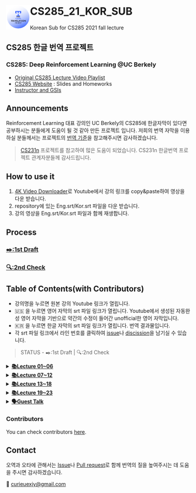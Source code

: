 
# CS285_21_KOR_SUB [<img align="left" width="13%" height="13%" src="./logo.png">](https://drive.google.com/drive/folders/1Bc-O7nCRk_RYy0yrK9jFjUgdkOrTiBuW?usp=sharing)

Korean Sub for CS285 2021 fall lecture

## CS285 한글 번역 프로젝트
### CS285: Deep Reinforcement Learning @UC Berkely
- [Original CS285 Lecture Video Playlist](https://youtube.com/playlist?list=PL_iWQOsE6TfXxKgI1GgyV1B_Xa0DxE5eH)
- [CS285 Website](http://rail.eecs.berkeley.edu/deeprlcourse/) : Slides and Homeworks
- [Instructor and GSIs](http://rail.eecs.berkeley.edu/deeprlcourse/staff/)

## Announcements
Reinforcement Learning 대표 강의인 UC Berkely의 CS285에 한글자막이 있다면 공부하시는 분들에게 도움이 될 것 같아 만든 프로젝트 입니다. 저희의 번역 자막을 이용하실 분들께서는 프로젝트의 [번역 기준](./docs/term.md)을 참고해주시면 감사하겠습니다.

> [CS231n](https://github.com/visionNoob/CS231N_17_KOR_SUB) 프로젝트를 참고하여 많은 도움이 되었습니다. CS231n 한글번역 프로젝트 관계자분들께 감사드립니다.

## How to use it
1. [4K Video Downloader](https://www.4kdownload.com/downloads)로 Youtube에서 강의 링크를 copy&paste하여 영상을 다운 받습니다.
2. repository에 있는 Eng.srt/Kor.srt 파일을 다운 받습니다.
3. 강의 영상을 Eng.srt/Kor.srt 파일과 함께 재생합니다.

## Process
### [✒️:1st Draft](./docs/first_draft.md)
### [🔍:2nd Check](./docs/second_check.md)

## Table of Contents(with Contributors)
- 강의명을 누르면 원본 강의 Youtube 링크가 열립니다.
- 🇺🇸 을 누르면 영어 자막의 srt 파일 링크가 열립니다. Youtube에서 생성된 자동완성 영어 자막을 기반으로 약간의 수정이 들어간 unofficial한 영어 자막입니다.
- 🇰🇷 을 누르면 한글 자막의 srt 파일 링크가 열립니다. 번역 결과물입니다.
- 각 srt 파일 링크에서 라인 번호를 클릭하여 [issue](https://github.com/CS285-KOR-SUB/CS285_21_KOR_SUB/issues)나 [discission](https://github.com/CS285-KOR-SUB/CS285_21_KOR_SUB/discussions)을 남기실 수 있습니다.

> STATUS - ✒️:1st Draft | 🔍:2nd Check

  <details>
  <summary><b><u>📚Lecture 01~06</u></b></summary>
      <details>
      <summary><b>📘Lecture 01</b></summary>
      <p><a href="https://youtu.be/JHrlF10v2Og">L1, Part 1 ✒️</a> 
      <a href="/English_srt/CS%20285%20Lecture%201%2C%20Part%201.srt">🇺🇸</a>
      <a href="/Korean_srt/CS%20285%20Lecture%201%2C%20Part%201.ko.srt">🇰🇷</a>
      </p>
      <p><a href="https://youtu.be/IoF7D0qec0I">L1, Part 2 ✒️</a> 
      <a href="/English_srt/CS%20285%20Lecture%201%2C%20Part%202.srt">🇺🇸</a>
      <a href="/Korean_srt/CS%20285%20Lecture%201%2C%20Part%202.ko.srt">🇰🇷</a>
      </p>
      <p><a href="https://youtu.be/BYoKE9yRy8g">L1, Part 3 ✒️</a> 
      <a href="/English_srt/CS%20285%20Lecture%201%2C%20Part%203.srt">🇺🇸</a>
      <a href="/Korean_srt/CS%20285%20Lecture%201%2C%20Part%203.ko.srt">🇰🇷</a>
      </p>
      <p><a href="https://youtu.be/xRmBEnI55es">L1, Part 4 ✒️</a> 
      <a href="/English_srt/CS%20285%20Lecture%201%2C%20Part%204.srt">🇺🇸</a>
      <a href="/Korean_srt/CS%20285%20Lecture%201%2C%20Part%204.ko.srt">🇰🇷</a>
      </p>
      </details>
      <details>
      <summary><b>📘Lecture 02</b></summary>
      <p><a href="https://youtu.be/HUzyjOsd2PA">L2, Part 1 ✒️</a> 
      <a href="/English_srt/CS%20285%20Lecture%202%2C%20Part%201.srt">🇺🇸</a>
      <a href="/Korean_srt/CS%20285%20Lecture%202%2C%20Part%201.ko.srt">🇰🇷</a>
      </p>
      <p><a href="https://youtu.be/988gLurg01U">L2, Part 2 ✒️</a> 
      <a href="/English_srt/CS%20285%20Lecture%202%2C%20Part%202.srt">🇺🇸</a>
      <a href="/Korean_srt/CS%20285%20Lecture%202%2C%20Part%202.ko.srt">🇰🇷</a>
      </p>
      <p><a href="https://youtu.be/H_z7vxGhsQk">L2, Part 3 ✒️</a> 
      <a href="/English_srt/CS%20285%20Lecture%202%2C%20Part%203.srt">🇺🇸</a>
      <a href="/Korean_srt/CS%20285%20Lecture%202%2C%20Part%203.ko.srt">🇰🇷</a>
      </p>
      <p><a href="https://youtu.be/ajAaM5FMRz4">L2, Part 4 ✒️</a> 
      <a href="/English_srt/CS%20285%20Lecture%202%2C%20Part%204.srt">🇺🇸</a>
      <a href="/Korean_srt/CS%20285%20Lecture%202%2C%20Part%204.ko.srt">🇰🇷</a>
      </p>
      <p><a href="https://youtu.be/e2PpdPC34kI">L2, Part 5 ✒️</a> 
      <a href="/English_srt/CS%20285%20Lecture%202%2C%20Part%205.srt">🇺🇸</a>
      <a href="/Korean_srt/CS%20285%20Lecture%202%2C%20Part%205.ko.srt">🇰🇷</a>
      </p>
      <p><a href="https://youtu.be/nM9f-5oQ86Y">L2, Part 6 ✒️</a> 
      <a href="/English_srt/CS%20285%20Lecture%202%2C%20Part%206.srt">🇺🇸</a>
      <a href="/Korean_srt/CS%20285%20Lecture%202%2C%20Part%206.ko.srt">🇰🇷</a>
      </p>
      </details>
      <details>
      <summary><b>📘Lecture 03</b></summary>
      <p><a href="https://youtu.be/AOypIa_8RXg">L3, Part 1 </a>
      <a href="/English_srt/CS%20285%20Lecture%203%2C%20Part%201.srt">🇺🇸</a>
      <a href="/Korean_srt/CS%20285%20Lecture%203%2C%20Part%201.ko.srt">🇰🇷</a>
      </p>
      <p><a href="https://youtu.be/kPa6hU9prg4">L3, Part 2 </a>
      <a href="/English_srt/CS%20285%20Lecture%203%2C%20Part%202.srt">🇺🇸</a>
      <a href="/Korean_srt/CS%20285%20Lecture%203%2C%20Part%202.ko.srt">🇰🇷</a>
      </p>
      <p><a href="https://youtu.be/ubSsUJbLkwM">L3, Part 3 </a>
      <a href="/English_srt/CS%20285%20Lecture%203%2C%20Part%203.srt">🇺🇸</a>
      <a href="/Korean_srt/CS%20285%20Lecture%203%2C%20Part%203.ko.srt">🇰🇷</a>
      </p>
      <p><a href="https://youtu.be/dsNtkT7LF8M">L3, Part 4 </a>
      <a href="/English_srt/CS%20285%20Lecture%203%2C%20Part%204.srt">🇺🇸</a>
      <a href="/Korean_srt/CS%20285%20Lecture%203%2C%20Part%204.ko.srt">🇰🇷</a>
      </p>
      <p><a href="https://youtu.be/Px3dQiv6R7E">L3, Part 5 </a>
      <a href="/English_srt/CS%20285%20Lecture%203%2C%20Part%205.srt">🇺🇸</a>
      <a href="/Korean_srt/CS%20285%20Lecture%203%2C%20Part%205.ko.srt">🇰🇷</a>
      </p>
      </details>
      <details>
      <summary><b>📘Lecture 04</b></summary>
      <p><a href="https://youtu.be/jds0Wh9jTvE">L4, Part 1 </a>
      <a href="/English_srt/CS%20285%20Lecture%204%2C%20Part%201.srt">🇺🇸</a>
      <a href="/Korean_srt/CS%20285%20Lecture%204%2C%20Part%201.ko.srt">🇰🇷</a>
      </p>
      <p><a href="https://youtu.be/Cip5UeGrCEE">L4, Part 2 </a>
      <a href="/English_srt/CS%20285%20Lecture%204%2C%20Part%202.srt">🇺🇸</a>
      <a href="/Korean_srt/CS%20285%20Lecture%204%2C%20Part%202.ko.srt">🇰🇷</a>
      </p>
      <p><a href="https://youtu.be/Pua9zO_YmKA">L4, Part 3 </a>
      <a href="/English_srt/CS%20285%20Lecture%204%2C%20Part%203.srt">🇺🇸</a>
      <a href="/Korean_srt/CS%20285%20Lecture%204%2C%20Part%203.ko.srt">🇰🇷</a>
      </p>
      <p><a href="https://youtu.be/eG9-F4r5k70">L4, Part 4 </a>
      <a href="/English_srt/CS%20285%20Lecture%204%2C%20Part%204.srt">🇺🇸</a>
      <a href="/Korean_srt/CS%20285%20Lecture%204%2C%20Part%204.ko.srt">🇰🇷</a>
      </p>
      <p><a href="https://youtu.be/dFqoGAyofUQ">L4, Part 5 </a>
      <a href="/English_srt/CS%20285%20Lecture%204%2C%20Part%205.srt">🇺🇸</a>
      <a href="/Korean_srt/CS%20285%20Lecture%204%2C%20Part%205.ko.srt">🇰🇷</a>
      </p>
      <p><a href="https://youtu.be/hfj9mS3nTLU">L4, Part 6 </a>
      <a href="/English_srt/CS%20285%20Lecture%204%2C%20Part%206.srt">🇺🇸</a>
      <a href="/Korean_srt/CS%20285%20Lecture%204%2C%20Part%206.ko.srt">🇰🇷</a>
      </p>
      </details>
      <details>
      <summary><b>📘Lecture 05</b></summary>
      <p><a href="https://youtu.be/GKoKNYaBvM0">L5, Part 1 </a>
      <a href="/English_srt/CS%20285%20Lecture%204%2C%20Part%201.srt">🇺🇸</a>
      <a href="/Korean_srt/CS%20285%20Lecture%204%2C%20Part%201.ko.srt">🇰🇷</a>
      </p>
      <p><a href="https://youtu.be/VSPYKXm_hMA">L5, Part 2 </a>
      <a href="/English_srt/CS%20285%20Lecture%204%2C%20Part%202.srt">🇺🇸</a>
      <a href="/Korean_srt/CS%20285%20Lecture%204%2C%20Part%202.ko.srt">🇰🇷</a>
      </p>
      <p><a href="https://youtu.be/VgdSubQN35g">L5, Part 3 </a>
      <a href="/English_srt/CS%20285%20Lecture%204%2C%20Part%203.srt">🇺🇸</a>
      <a href="/Korean_srt/CS%20285%20Lecture%204%2C%20Part%203.ko.srt">🇰🇷</a>
      </p>
      <p><a href="https://youtu.be/KZd508qGFt0">L5, Part 4 </a>
      <a href="/English_srt/CS%20285%20Lecture%204%2C%20Part%204.srt">🇺🇸</a>
      <a href="/Korean_srt/CS%20285%20Lecture%204%2C%20Part%204.ko.srt">🇰🇷</a>
      </p>
      <p><a href="https://youtu.be/QRLDAQbWc78">L5, Part 5 </a>
      <a href="/English_srt/CS%20285%20Lecture%204%2C%20Part%205.srt">🇺🇸</a>
      <a href="/Korean_srt/CS%20285%20Lecture%204%2C%20Part%205.ko.srt">🇰🇷</a>
      </p>
      <p><a href="https://youtu.be/PEzuojy8lVo">L5, Part 6 </a>
      <a href="/English_srt/CS%20285%20Lecture%204%2C%20Part%206.srt">🇺🇸</a>
      <a href="/Korean_srt/CS%20285%20Lecture%204%2C%20Part%206.ko.srt">🇰🇷</a>
      </p>
      </details>
      <details>
      <summary><b>📘Lecture 06</b></summary>
      <p><a href="https://youtu.be/wr00ef_TY6Q">L6, Part 1 </a>
      <a href="/English_srt/CS%20285%20Lecture%205%2C%20Part%201.srt">🇺🇸</a>
      <a href="/Korean_srt/CS%20285%20Lecture%205%2C%20Part%201.ko.srt">🇰🇷</a>
      </p>
      <p><a href="https://youtu.be/KVHtuwVhULA">L6, Part 2 </a>
      <a href="/English_srt/CS%20285%20Lecture%205%2C%20Part%202.srt">🇺🇸</a>
      <a href="/Korean_srt/CS%20285%20Lecture%205%2C%20Part%202.ko.srt">🇰🇷</a>
      </p>
      <p><a href="https://youtu.be/7C2DSdXX-kQ">L6, Part 3 </a>
      <a href="/English_srt/CS%20285%20Lecture%205%2C%20Part%203.srt">🇺🇸</a>
      <a href="/Korean_srt/CS%20285%20Lecture%205%2C%20Part%203.ko.srt">🇰🇷</a>
      </p>
      <p><a href="https://youtu.be/quRjnkj-MA0">L6, Part 4 </a>
      <a href="/English_srt/CS%20285%20Lecture%205%2C%20Part%204.srt">🇺🇸</a>
      <a href="/Korean_srt/CS%20285%20Lecture%205%2C%20Part%204.ko.srt">🇰🇷</a>
      </p>
      <p><a href="https://youtu.be/A99gFMZPw7w">L6, Part 5 </a>
      <a href="/English_srt/CS%20285%20Lecture%205%2C%20Part%205.srt">🇺🇸</a>
      <a href="/Korean_srt/CS%20285%20Lecture%205%2C%20Part%205.ko.srt">🇰🇷</a>
      </p>
      </details>    
  </details>
  
  
  <details>
  <summary><b><u>📚Lecture 07~12</u></b></summary>
     <details>
      <summary><b>📗Lecture 07</b></summary>
      <p><a href="https://youtu.be/pP_67mTJbGw">L7, Part 1 </a>
      <a href="/English_srt/CS%20285%20Lecture%206%2C%20Part%201.srt">🇺🇸</a>
      <a href="/Korean_srt/CS%20285%20Lecture%206%2C%20Part%201.ko.srt">🇰🇷</a>
      </p>
      <p><a href="https://youtu.be/QUbuBEY12u0">L7, Part 2 </a>
      <a href="/English_srt/CS%20285%20Lecture%206%2C%20Part%202.srt">🇺🇸</a>
      <a href="/Korean_srt/CS%20285%20Lecture%206%2C%20Part%202.ko.srt">🇰🇷</a>
      </p>
      <p><a href="https://youtu.be/Mz7XweEMCVI">L7, Part 3 </a>
      <a href="/English_srt/CS%20285%20Lecture%206%2C%20Part%203.srt">🇺🇸</a>
      <a href="/Korean_srt/CS%20285%20Lecture%206%2C%20Part%203.ko.srt">🇰🇷</a>
      </p>
      <p><a href="https://youtu.be/9bOurz4aCbA">L7, Part 4 </a>
      <a href="/English_srt/CS%20285%20Lecture%206%2C%20Part%204.srt">🇺🇸</a>
      <a href="/Korean_srt/CS%20285%20Lecture%206%2C%20Part%204.ko.srt">🇰🇷</a>
      </p>
      </details>
      <details>
      <summary><b>📗Lecture 08</b></summary>
      <p><a href="https://youtu.be/7-D8RL3D6CI">L8, Part 1 </a>
      <a href="/English_srt/CS%20285%20Lecture%207%2C%20Part%201.srt">🇺🇸</a>
      <a href="/Korean_srt/CS%20285%20Lecture%207%2C%20Part%201.ko.srt">🇰🇷</a>
      </p>
      <p><a href="https://youtu.be/lqC9w532erw">L8, Part 2 </a>
      <a href="/English_srt/CS%20285%20Lecture%207%2C%20Part%202.srt">🇺🇸</a>
      <a href="/Korean_srt/CS%20285%20Lecture%207%2C%20Part%202.ko.srt">🇰🇷</a>
      </p>
      <p><a href="https://youtu.be/oKfUMzfpAw0">L8, Part 3 </a>
      <a href="/English_srt/CS%20285%20Lecture%207%2C%20Part%203.srt">🇺🇸</a>
      <a href="/Korean_srt/CS%20285%20Lecture%207%2C%20Part%203.ko.srt">🇰🇷</a>
      </p>
      <p><a href="https://youtu.be/oMUSn1eRm7A">L8, Part 4 </a>
      <a href="/English_srt/CS%20285%20Lecture%207%2C%20Part%204.srt">🇺🇸</a>
      <a href="/Korean_srt/CS%20285%20Lecture%207%2C%20Part%204.ko.srt">🇰🇷</a>
      </p>
      <p><a href="https://youtu.be/Q-Qwjz8Zmh0">L8, Part 5 </a>
      <a href="/English_srt/CS%20285%20Lecture%207%2C%20Part%204.srt">🇺🇸</a>
      <a href="/Korean_srt/CS%20285%20Lecture%207%2C%20Part%204.ko.srt">🇰🇷</a>
      </p>
      <p><a href="https://youtu.be/cmGSnu-PIwU">L8, Part 6 </a>
      <a href="/English_srt/CS%20285%20Lecture%207%2C%20Part%204.srt">🇺🇸</a>
      <a href="/Korean_srt/CS%20285%20Lecture%207%2C%20Part%204.ko.srt">🇰🇷</a>
      </p>
      </details>
      <details>
      <summary><b>📗Lecture 09</b></summary>
      <p><a href="https://youtu.be/ySenCHPsKJU">L9, Part 1 </a>
      <a href="/English_srt/CS%20285%20Lecture%208%2C%20Part%201.srt">🇺🇸</a>
      <a href="/Korean_srt/CS%20285%20Lecture%208%2C%20Part%201.ko.srt">🇰🇷</a>
      </p>
      <p><a href="https://youtu.be/LtAt5M_a0dI">L9, Part 2 </a>
      <a href="/English_srt/CS%20285%20Lecture%208%2C%20Part%202.srt">🇺🇸</a>
      <a href="/Korean_srt/CS%20285%20Lecture%208%2C%20Part%202.ko.srt">🇰🇷</a>
      </p>
      <p><a href="https://youtu.be/WuPauZgX7BM">L9, Part 3 </a>
      <a href="/English_srt/CS%20285%20Lecture%208%2C%20Part%203.srt">🇺🇸</a>
      <a href="/Korean_srt/CS%20285%20Lecture%208%2C%20Part%203.ko.srt">🇰🇷</a>
      </p>
      <p><a href="https://youtu.be/QWnpF0FaKL4">L9, Part 4 </a>
      <a href="/English_srt/CS%20285%20Lecture%208%2C%20Part%204.srt">🇺🇸</a>
      <a href="/Korean_srt/CS%20285%20Lecture%208%2C%20Part%204.ko.srt">🇰🇷</a>
      </p>
      </details>
      <details>
      <summary><b>📗Lecture 10</b></summary>
      <p><a href="https://youtu.be/4SL0DnxC1GM">L10, Part 1 </a>
      <a href="/English_srt/CS%20285%20Lecture%209%2C%20Part%201.srt">🇺🇸</a>
      <a href="/Korean_srt/CS%20285%20Lecture%209%2C%20Part%201.ko.srt">🇰🇷</a>
      </p>
      <p><a href="https://youtu.be/pd9mKcH4kkk">L10, Part 2 </a>
      <a href="/English_srt/CS%20285%20Lecture%209%2C%20Part%202.srt">🇺🇸</a>
      <a href="/Korean_srt/CS%20285%20Lecture%209%2C%20Part%202.ko.srt">🇰🇷</a>
      </p>
      <p><a href="https://youtu.be/gqTE8-tH3Iw">L10, Part 3 </a>
      <a href="/English_srt/CS%20285%20Lecture%209%2C%20Part%203.srt">🇺🇸</a>
      <a href="/Korean_srt/CS%20285%20Lecture%209%2C%20Part%203.ko.srt">🇰🇷</a>
      </p>
      <p><a href="https://youtu.be/PHC2dm4E_VQ">L10, Part 4 </a>
      <a href="/English_srt/CS%20285%20Lecture%209%2C%20Part%204.srt">🇺🇸</a>
      <a href="/Korean_srt/CS%20285%20Lecture%209%2C%20Part%204.ko.srt">🇰🇷</a>
      </p>
      <p><a href="https://youtu.be/4Km05TctgNw">L10, Part 5 </a>
      <a href="/English_srt/CS%20285%20Lecture%209%2C%20Part%204.srt">🇺🇸</a>
      <a href="/Korean_srt/CS%20285%20Lecture%209%2C%20Part%204.ko.srt">🇰🇷</a>
      </p>
      </details>
      <details>
      <summary><b>📗Lecture 11</b></summary>
      <p>
      tba
      </p>
      </details>
      <details>
      <summary><b>📗Lecture 12</b></summary>
      <p>
      tba
      </p>
      </details>    
  </details>
  
  <details>
  <summary><b><u>📚Lecture 13~18</u></b></summary>
      <details>
      <summary><b>📙Lecture 13</b></summary>
      <p>
      tba
      </p>
      </details>
      <details>
      <summary><b>📙Lecture 14</b></summary>
      <p>
      tba
      </p>
      </details>
      <details>
      <summary><b>📙Lecture 15</b></summary>
      <p>
      tba
      </p>
      </details>
      <details>
      <summary><b>📙Lecture 16</b></summary>
      <p>
      tba
      </p>
      </details>
      <details>
      <summary><b>📙Lecture 17</b></summary>
      <p>
      tba
      </p>
      </details>
      <details>
      <summary><b>📙Lecture 18</b></summary>
      <p>
      tba
      </p>
      </details>    
  </details>
  
  <details>
  <summary><b><u>📚Lecture 19~23</u></b></summary>
      <details>
      <summary><b>📕Lecture 19</b></summary>
      <p>
      tba
      </p>
      </details>
      <details>
      <summary><b>📕Lecture 20</b></summary>
      <p>
      tba
      </p>
      </details>
      <details>
      <summary><b>📕Lecture 21</b></summary>
      <p>
      tba
      </p>
      </details>
      <details>
      <summary><b>📕Lecture 22</b></summary>
      <p>
      tba
      </p>
      </details>
      <details>
      <summary><b>📕Lecture 23</b></summary>
      <p>
      tba
      </p>
      </details>
  </details>
  
  <details>
  <summary><b><u>🗣Guest Talk</u></b></summary>
      <details>
      <summary><b>Mid Toggle</b></summary>
      <p>
      tba
      </p>
      </details>
      <details>
      <summary><b>Mid Toggle</b></summary>
      <p>
      tba
      </p>
      </details>
      <details>
      <summary><b>Mid Toggle</b></summary>
      <p>
      tba
      </p>
      </details>
      <details>
      <summary><b>Mid Toggle</b></summary>
      <p>
      tba
      </p>
      </details>
  </details>


### Contributors
You can check contributors [here](https://github.com/CS285-KOR-SUB/CS285_21_KOR_SUB/graphs/contributors).


## Contact
오역과 오타에 관해서는 [Issue](https://github.com/CS285-KOR-SUB/CS285_21_KOR_SUB/issues)나 [Pull request](https://github.com/CS285-KOR-SUB/CS285_21_KOR_SUB/pulls)로 함께 번역의 질을 높여주시는 데 도움을 주시면 감사하겠습니다.

📧 curieuexjy@gmail.com
